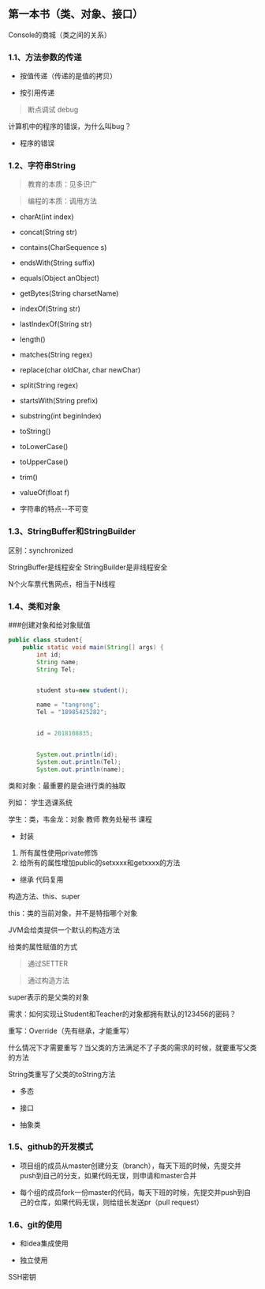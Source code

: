 
## 第一本书（类、对象、接口）


Console的商城（类之间的关系）

### 1.1、方法参数的传递

- 按值传递（传递的是值的拷贝）

- 按引用传递

>断点调试 debug

计算机中的程序的错误，为什么叫bug？
- 程序的错误


### 1.2、字符串String

>教育的本质：见多识广

>编程的本质：调用方法

- charAt(int index) 
- concat(String str) 
- contains(CharSequence s) 
- endsWith(String suffix) 
- equals(Object anObject) 
- getBytes(String charsetName)
- indexOf(String str) 
- lastIndexOf(String str) 
- length() 
- matches(String regex) 
- replace(char oldChar, char newChar) 
- split(String regex) 
- startsWith(String prefix) 
- substring(int beginIndex) 
- toString() 
- toLowerCase() 
- toUpperCase() 
- trim()
- valueOf(float f)

- 字符串的特点--不可变


### 1.3、StringBuffer和StringBuilder

区别：synchronized

StringBuffer是线程安全
StringBuilder是非线程安全

N个火车票代售网点，相当于N线程

### 1.4、类和对象
###创建对象和给对象赋值
```java
public class student{
    public static void main(String[] args) {
        int id;
        String name;
        String Tel;


        student stu=new student();

        name = "tangrong";
        Tel = "18985425282";


        id = 2018108835;


        System.out.println(id);
        System.out.println(Tel);
        System.out.println(name);

```





类和对象：最重要的是会进行类的抽取

列如：
学生选课系统


学生：类，韦金龙：对象
教师
教务处秘书
课程


- 封装
1. 所有属性使用private修饰
2. 给所有的属性增加public的setxxxx和getxxxx的方法
- 继承
代码复用

构造方法、this、super

this：类的当前对象，并不是特指哪个对象

JVM会给类提供一个默认的构造方法

给类的属性赋值的方式

>通过SETTER

>通过构造方法

super表示的是父类的对象

需求：如何实现让Student和Teacher的对象都拥有默认的123456的密码？

重写：Override（先有继承，才能重写）

什么情况下才需要重写？当父类的方法满足不了子类的需求的时候，就要重写父类的方法

String类重写了父类的toString方法

- 多态

- 接口

- 抽象类


### 1.5、github的开发模式

- 项目组的成员从master创建分支（branch），每天下班的时候，先提交并push到自己的分支，如果代码无误，则申请和master合并

- 每个组的成员fork一份master的代码，每天下班的时候，先提交并push到自己的仓库，如果代码无误，则给组长发送pr（pull request）

### 1.6、git的使用

- 和idea集成使用

- 独立使用

SSH密钥




